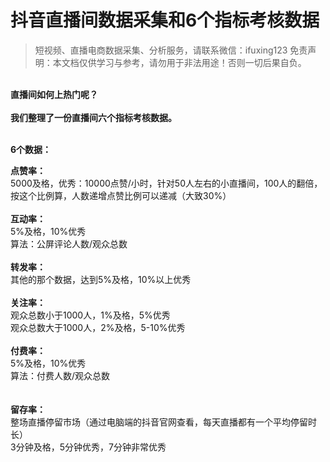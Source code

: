 # 抖音直播间数据采集和6个指标考核数据

>
> 短视频、直播电商数据采集、分析服务，请联系微信：ifuxing123
> 免责声明：本文档仅供学习与参考，请勿用于非法用途！否则一切后果自负。
> 

**<br />**直播间如何上热门呢？**<br />
<br />**我们整理了一份直播间六个指标考核数据。**<br />
<br />**

**6个数据：**

**点赞率：**<br />5000及格，优秀：10000点赞/小时，针对50人左右的小直播间，100人的翻倍，按这个比例算，人数递增点赞比例可以递减（大致30%）<br /> <br />**互动率：**<br />5%及格，10%优秀<br />算法：公屏评论人数/观众总数<br /> <br />**转发率：**<br />其他的那个数据，达到5%及格，10%以上优秀<br /> <br />**关注率：**<br />观众总数小于1000人，1%及格，5%优秀<br />观众总数大于1000人，2%及格，5-10%优秀<br /> <br />**付费率：**<br />5%及格，10%优秀<br />算法：付费人数/观众总数<br /> <br /> <br />**留存率：**<br />整场直播停留市场（通过电脑端的抖音官网查看，每天直播都有一个平均停留时长）<br />3分钟及格，5分钟优秀，7分钟非常优秀
